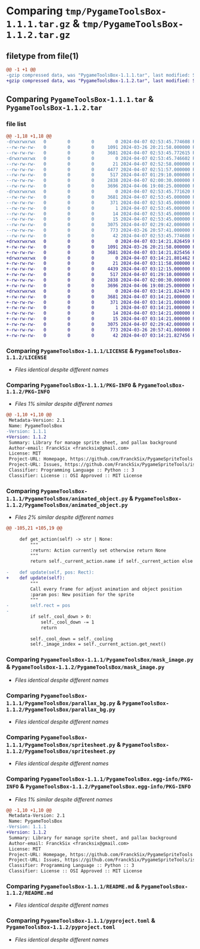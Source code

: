 # Comparing `tmp/PygameToolsBox-1.1.1.tar.gz` & `tmp/PygameToolsBox-1.1.2.tar.gz`

## filetype from file(1)

```diff
@@ -1 +1 @@
-gzip compressed data, was "PygameToolsBox-1.1.1.tar", last modified: Sun Apr  7 02:53:45 2024, max compression
+gzip compressed data, was "PygameToolsBox-1.1.2.tar", last modified: Sun Apr  7 03:14:21 2024, max compression
```

## Comparing `PygameToolsBox-1.1.1.tar` & `PygameToolsBox-1.1.2.tar`

### file list

```diff
@@ -1,18 +1,18 @@
-drwxrwxrwx   0        0        0        0 2024-04-07 02:53:45.774608 PygameToolsBox-1.1.1/
--rw-rw-rw-   0        0        0     1091 2024-03-26 20:21:58.000000 PygameToolsBox-1.1.1/LICENSE
--rw-rw-rw-   0        0        0     3681 2024-04-07 02:53:45.772615 PygameToolsBox-1.1.1/PKG-INFO
-drwxrwxrwx   0        0        0        0 2024-04-07 02:53:45.746602 PygameToolsBox-1.1.1/PygameToolsBox/
--rw-rw-rw-   0        0        0       21 2024-04-07 02:52:58.000000 PygameToolsBox-1.1.1/PygameToolsBox/__init__.py
--rw-rw-rw-   0        0        0     4477 2024-04-07 02:51:57.000000 PygameToolsBox-1.1.1/PygameToolsBox/animated_object.py
--rw-rw-rw-   0        0        0      517 2024-04-07 01:29:10.000000 PygameToolsBox-1.1.1/PygameToolsBox/mask_image.py
--rw-rw-rw-   0        0        0     2838 2024-04-07 02:00:30.000000 PygameToolsBox-1.1.1/PygameToolsBox/parallax_bg.py
--rw-rw-rw-   0        0        0     3696 2024-04-06 19:08:25.000000 PygameToolsBox-1.1.1/PygameToolsBox/spritesheet.py
-drwxrwxrwx   0        0        0        0 2024-04-07 02:53:45.771620 PygameToolsBox-1.1.1/PygameToolsBox.egg-info/
--rw-rw-rw-   0        0        0     3681 2024-04-07 02:53:45.000000 PygameToolsBox-1.1.1/PygameToolsBox.egg-info/PKG-INFO
--rw-rw-rw-   0        0        0      371 2024-04-07 02:53:45.000000 PygameToolsBox-1.1.1/PygameToolsBox.egg-info/SOURCES.txt
--rw-rw-rw-   0        0        0        1 2024-04-07 02:53:45.000000 PygameToolsBox-1.1.1/PygameToolsBox.egg-info/dependency_links.txt
--rw-rw-rw-   0        0        0       14 2024-04-07 02:53:45.000000 PygameToolsBox-1.1.1/PygameToolsBox.egg-info/requires.txt
--rw-rw-rw-   0        0        0       15 2024-04-07 02:53:45.000000 PygameToolsBox-1.1.1/PygameToolsBox.egg-info/top_level.txt
--rw-rw-rw-   0        0        0     3075 2024-04-07 02:29:42.000000 PygameToolsBox-1.1.1/README.md
--rw-rw-rw-   0        0        0      773 2024-03-26 20:57:41.000000 PygameToolsBox-1.1.1/pyproject.toml
--rw-rw-rw-   0        0        0       42 2024-04-07 02:53:45.774608 PygameToolsBox-1.1.1/setup.cfg
+drwxrwxrwx   0        0        0        0 2024-04-07 03:14:21.826459 PygameToolsBox-1.1.2/
+-rw-rw-rw-   0        0        0     1091 2024-03-26 20:21:58.000000 PygameToolsBox-1.1.2/LICENSE
+-rw-rw-rw-   0        0        0     3681 2024-04-07 03:14:21.825456 PygameToolsBox-1.1.2/PKG-INFO
+drwxrwxrwx   0        0        0        0 2024-04-07 03:14:21.801462 PygameToolsBox-1.1.2/PygameToolsBox/
+-rw-rw-rw-   0        0        0       21 2024-04-07 03:11:58.000000 PygameToolsBox-1.1.2/PygameToolsBox/__init__.py
+-rw-rw-rw-   0        0        0     4439 2024-04-07 03:12:15.000000 PygameToolsBox-1.1.2/PygameToolsBox/animated_object.py
+-rw-rw-rw-   0        0        0      517 2024-04-07 01:29:10.000000 PygameToolsBox-1.1.2/PygameToolsBox/mask_image.py
+-rw-rw-rw-   0        0        0     2838 2024-04-07 02:00:30.000000 PygameToolsBox-1.1.2/PygameToolsBox/parallax_bg.py
+-rw-rw-rw-   0        0        0     3696 2024-04-06 19:08:25.000000 PygameToolsBox-1.1.2/PygameToolsBox/spritesheet.py
+drwxrwxrwx   0        0        0        0 2024-04-07 03:14:21.824470 PygameToolsBox-1.1.2/PygameToolsBox.egg-info/
+-rw-rw-rw-   0        0        0     3681 2024-04-07 03:14:21.000000 PygameToolsBox-1.1.2/PygameToolsBox.egg-info/PKG-INFO
+-rw-rw-rw-   0        0        0      371 2024-04-07 03:14:21.000000 PygameToolsBox-1.1.2/PygameToolsBox.egg-info/SOURCES.txt
+-rw-rw-rw-   0        0        0        1 2024-04-07 03:14:21.000000 PygameToolsBox-1.1.2/PygameToolsBox.egg-info/dependency_links.txt
+-rw-rw-rw-   0        0        0       14 2024-04-07 03:14:21.000000 PygameToolsBox-1.1.2/PygameToolsBox.egg-info/requires.txt
+-rw-rw-rw-   0        0        0       15 2024-04-07 03:14:21.000000 PygameToolsBox-1.1.2/PygameToolsBox.egg-info/top_level.txt
+-rw-rw-rw-   0        0        0     3075 2024-04-07 02:29:42.000000 PygameToolsBox-1.1.2/README.md
+-rw-rw-rw-   0        0        0      773 2024-03-26 20:57:41.000000 PygameToolsBox-1.1.2/pyproject.toml
+-rw-rw-rw-   0        0        0       42 2024-04-07 03:14:21.827456 PygameToolsBox-1.1.2/setup.cfg
```

### Comparing `PygameToolsBox-1.1.1/LICENSE` & `PygameToolsBox-1.1.2/LICENSE`

 * *Files identical despite different names*

### Comparing `PygameToolsBox-1.1.1/PKG-INFO` & `PygameToolsBox-1.1.2/PKG-INFO`

 * *Files 1% similar despite different names*

```diff
@@ -1,10 +1,10 @@
 Metadata-Version: 2.1
 Name: PygameToolsBox
-Version: 1.1.1
+Version: 1.1.2
 Summary: Library for manage sprite sheet, and pallax background
 Author-email: FranckSix <francksix@gmail.com>
 License: MIT
 Project-URL: Homepage, https://github.com/FranckSix/PygameSpriteTools
 Project-URL: Issues, https://github.com/FranckSix/PygameSpriteTools/issues
 Classifier: Programming Language :: Python :: 3
 Classifier: License :: OSI Approved :: MIT License
```

### Comparing `PygameToolsBox-1.1.1/PygameToolsBox/animated_object.py` & `PygameToolsBox-1.1.2/PygameToolsBox/animated_object.py`

 * *Files 2% similar despite different names*

```diff
@@ -105,21 +105,19 @@
 
     def get_action(self) -> str | None:
         """
         :return: Action currently set otherwise return None
         """
         return self._current_action.name if self._current_action else None
 
-    def update(self, pos: Rect):
+    def update(self):
         """
         Call every frame for adjust animation and object position
         :param pos: New position for the sprite
         """
-        self.rect = pos
-
         if self._cool_down > 0:
             self._cool_down -= 1
             return
 
         self._cool_down = self._cooling
         self._image_index = self._current_action.get_next()
```

### Comparing `PygameToolsBox-1.1.1/PygameToolsBox/mask_image.py` & `PygameToolsBox-1.1.2/PygameToolsBox/mask_image.py`

 * *Files identical despite different names*

### Comparing `PygameToolsBox-1.1.1/PygameToolsBox/parallax_bg.py` & `PygameToolsBox-1.1.2/PygameToolsBox/parallax_bg.py`

 * *Files identical despite different names*

### Comparing `PygameToolsBox-1.1.1/PygameToolsBox/spritesheet.py` & `PygameToolsBox-1.1.2/PygameToolsBox/spritesheet.py`

 * *Files identical despite different names*

### Comparing `PygameToolsBox-1.1.1/PygameToolsBox.egg-info/PKG-INFO` & `PygameToolsBox-1.1.2/PygameToolsBox.egg-info/PKG-INFO`

 * *Files 1% similar despite different names*

```diff
@@ -1,10 +1,10 @@
 Metadata-Version: 2.1
 Name: PygameToolsBox
-Version: 1.1.1
+Version: 1.1.2
 Summary: Library for manage sprite sheet, and pallax background
 Author-email: FranckSix <francksix@gmail.com>
 License: MIT
 Project-URL: Homepage, https://github.com/FranckSix/PygameSpriteTools
 Project-URL: Issues, https://github.com/FranckSix/PygameSpriteTools/issues
 Classifier: Programming Language :: Python :: 3
 Classifier: License :: OSI Approved :: MIT License
```

### Comparing `PygameToolsBox-1.1.1/README.md` & `PygameToolsBox-1.1.2/README.md`

 * *Files identical despite different names*

### Comparing `PygameToolsBox-1.1.1/pyproject.toml` & `PygameToolsBox-1.1.2/pyproject.toml`

 * *Files identical despite different names*

